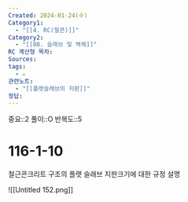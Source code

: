 ```yaml
---
Created: 2024-01-24(수)
Category1:
  - "[[4. RC(철콘)]]"
Category2:
  - "[[08. 슬래브 및 벽체]]"
RC 계산형 목차: 
Sources: 
tags:
  - ✏️
관련노트:
  - "[[플랫슬래브의 지판]]"
정답:
---
```

중요::2
풀이::O
반복도::5

#  116-1-10


철근콘크리트 구조의 플랫 슬래브 지판크기에 대한 규정 설명

![[Untitled 152.png]]